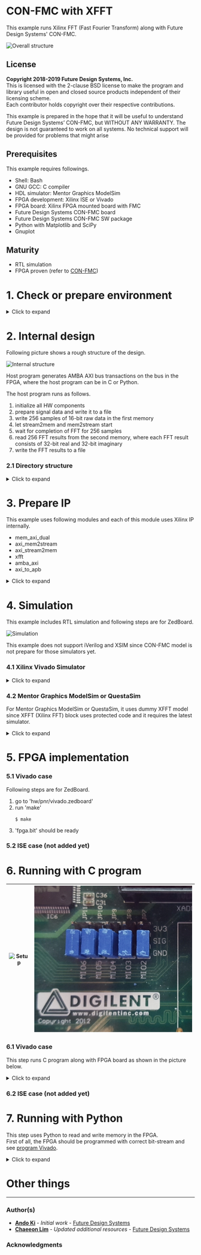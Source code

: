 # CON-FMC with XFFT
This example runs Xilinx FFT (Fast Fourier Transform) along with Future Design Systems' CON-FMC.

![Overall structure](./doc/images/con-fmc-xfft.png "Overall structure")

## License
**Copyright 2018-2019 Future Design Systems, Inc.**<br>
This is licensed with the 2-clause BSD license to make the program and library useful in open and closed source products independent of their licensing scheme.<br>
Each contributor holds copyright over their respective contributions.

This example is prepared in the hope that it will be useful to understand Future Design Systems’ CON-FMC, but WITHOUT ANY WARRANTY. The design is not guaranteed to work on all systems. No technical support will be provided for problems that might arise


## Prerequisites
This example requires followings.
* Shell: Bash
* GNU GCC: C compiler
* HDL simulator: Mentor Graphics ModelSim
* FPGA development: Xilinx ISE or Vivado
* FPGA board: Xilinx FPGA mounted board with FMC
* Future Design Systems CON-FMC board
* Future Design Systems CON-FMC SW package
* Python with Matplotlib and SciPy
* Gnuplot

## Maturity
* RTL simulation
* FPGA proven (refer to [CON-FMC](#con_fmc))

# 1. <a name="environment"></a>Check or prepare environment

<details><summary>Click to expand</summary>

### 1.1 CON-FMC
This example requires CON-FMC software package.
If CON-FMC SW pkg is installed on */opt/confmc/2019.05*,
then source following script. (The directory should reflect actual one.)

    $ source /opt/confmc/2019.05/setting.sh

### 1.2 Xilinx
This example requires Xilinx development package; ISE or Vivado depending on FPGA type.

If **Xilinx ISE** package is installed on */opt/Xilinx/14.7*,
then source following script.

    $ source /opt/Xilinx/14.7/ISE_DS/settings64.sh

If **Xilinx Vivado** package is installed on */opt/Xilinx/Vivado/2018.3*,
then source following script, where *2018.3* should reflect the version of yours.

    $ source /opt/Xilinx/Vivado/2018.3/settings64.sh

### 1.3 HDL simulator
This example uses one of following HDL simulators to run simulation.
* Mentor Graphics ModelSim or QuestaSim
* Xilinx Vivado Simulator (xsim)
* Icarus Verilog

### 1.4 LibUsb
The CON-FMC pkg uses **LibUSB** package and it can be checked as follows.

    $ ldconfig -p | grep libusb

If it is not installed, install it as follows.

    $ sudo apt-get install libusb-1.0.0-dev

### 1.5 Zedboard Board files

This example assumes that you are using Zedboard. Before proceeding below contents, you will need to install\
Zedboard board files into where `Vivado` is installed. You can get the files and instructions how to install them from [Install Digiletn's Board Files](https://digilent.com/reference/programmable-logic/guides/install-board-files)

</details>

# 2. Internal design
Following picture shows a rough structure of the design.

![Internal structure](./doc/images/con-fmc-xfft-block.png "Internal structure")

Host program generates AMBA AXI bus transactions on the bus in the FPGA, where
the host program can be in C or Python.

The host program runs as follows.

  1. initialize all HW components
  2. prepare signal data and write it to a file
  3. write 256 samples of 16-bit raw data in the first memory
  4. let stream2mem and mem2stream start
  5. wait for completion of FFT for 256 samples
  6. read 256 FFT results from the second memory, where each FFT result consists of 32-bit real and 32-bit imaginary
  7. write the FFT results to a file

### 2.1 Directory structure


<details><summary>Click to expand</summary>

```
.
├── Clean.bat
├── Clean.csh
├── Clean.sh
├── doc
│   └── fex_0007_xfft_project_20190505.pdf
├── HowToRun.txt
├── hw
│   ├── beh
│   │   └── verilog
│   │       ├── adc_tasks.v
│   │       ├── fft_model_fixed.v
│   │       ├── file_writer_fixed.v
│   │       ├── gpif2if_fifo_sync.v
│   │       ├── gpif2slv_tasks.v
│   │       ├── gpif2slv_trx_axi_tasks.v
│   │       ├── gpif2slv.v
│   │       ├── INDEX.txt
│   │       ├── stream_tasks.v
│   │       └── xfft_16bit256samples_dummy.v
│   ├── bench
│   │   └── verilog
│   │       ├── top_gpif2slv.v
│   │       ├── top.v
│   │       └── top_zed.v
│   ├── Clean.bat
│   ├── Clean.csh
│   ├── Clean.sh
│   ├── design
│   │   └── verilog
│   │       ├── clkmgra.v
│   │       ├── defines_system.v
│   │       ├── dut_apb_bus.v
│   │       ├── dut_axi_bus.v
│   │       ├── dut_axi_peri.v
│   │       ├── dut.v
│   │       ├── fpga.v
│   │       ├── fpga_zed.v
│   │       └── memory_map.txt
│   ├── Makefile
│   ├── pnr
│   │   ├── Clean.bat
│   │   ├── Clean.csh
│   │   ├── Clean.sh
│   │   ├── Makefile
│   │   └── vivado.zedboard
│   │       ├── additional.xdc
│   │       ├── Clean.bat
│   │       ├── Clean.csh
│   │       ├── Clean.sh
│   │       ├── download
│   │       │   ├── Makefile
│   │       │   └── vivado_down.tcl
│   │       ├── Makefile
│   │       ├── syn_define.v
│   │       ├── vivado_run.tcl
│   │       └── xdc
│   │           ├── con-fmc_lpc_zed.xdc
│   │           ├── fpga_etc.xdc
│   │           └── fpga_zed.xdc
│   └── sim
│       ├── Clean.bat
│       ├── Clean.csh
│       ├── Clean.sh
│       ├── Makefile
│       ├── modelsim.vivado
│       │   ├── Clean.bat
│       │   ├── Clean.csh
│       │   ├── Clean.sh
│       │   ├── Makefile
│       │   ├── modelsim.args
│       │   ├── modelsim_bench.args
│       │   ├── modelsim_dut.args
│       │   ├── plot_data.plt
│       │   ├── plot_fft_one.plt
│       │   ├── plot_fft.plt
│       │   ├── plot.py
│       │   ├── plot_twiddle.plt
│       │   └── sim_define.v
│       └── xsim
│           ├── Clean.bat
│           ├── Clean.csh
│           ├── Clean.sh
│           ├── Makefile
│           ├── sim_define.v
│           ├── xsim.prj
│           └── xsim_run.tcl
├── iplib
│   ├── amba_axi
│   │   └── rtl
│   │       └── verilog
│   │           └── amba_axi_m2s3.v
│   ├── axi_mem2stream
│   │   ├── api
│   │   │   ├── c
│   │   │   │   ├── axi_mem2stream_api.c
│   │   │   │   └── axi_mem2stream_api.h
│   │   │   └── python
│   │   │       └── axi_mem2stream_api.py
│   │   ├── bench
│   │   │   └── verilog
│   │   │       ├── apb_tasks.v
│   │   │       ├── bfm_apb.v
│   │   │       ├── mem_axi_dpram_sync.v
│   │   │       ├── mem_axi.v
│   │   │       └── top.v
│   │   ├── Clean.bat
│   │   ├── Clean.csh
│   │   ├── Clean.sh
│   │   ├── doc
│   │   │   └── axi_mem2stream.pdf
│   │   ├── fifo_async
│   │   │   ├── Clean.bat
│   │   │   ├── Clean.csh
│   │   │   ├── Clean.sh
│   │   │   ├── Makefile
│   │   │   └── z7
│   │   │       ├── Clean.bat
│   │   │       ├── Clean.csh
│   │   │       ├── Clean.sh
│   │   │       ├── Makefile
│   │   │       └── vivado.2018.3
│   │   │           ├── Clean.bat
│   │   │           ├── Clean.csh
│   │   │           ├── Clean.sh
│   │   │           ├── Makefile
│   │   │           └── vivado_ip_project_fifo.tcl
│   │   ├── Makefile
│   │   ├── rtl
│   │   │   └── verilog
│   │   │       ├── axi_mem2stream_core_xsim.vp
│   │   │       ├── axi_mem2stream_csr_apb_xsim.vp
│   │   │       ├── axi_mem2stream_csr_xsim.vp
│   │   │       ├── axi_mem2stream_defines_xsim.vp
│   │   │       ├── axi_mem2stream_modelsim_vivado.vp
│   │   │       ├── axi_mem2stream_stub.v
│   │   │       ├── axi_mem2stream_sync_xsim.vp
│   │   │       ├── axi_mem2stream_vivado.vm
│   │   │       └── axi_mem2stream_xsim.vp
│   │   └── syn
│   │       └── vivado.z7
│   │           └── axi_mem2stream.edif
│   ├── axi_stream2mem
│   │   ├── api
│   │   │   ├── c
│   │   │   │   ├── axi_stream2mem_api.c
│   │   │   │   └── axi_stream2mem_api.h
│   │   │   └── python
│   │   │       └── axi_stream2mem_api.py
│   │   ├── bench
│   │   │   └── verilog
│   │   │       ├── apb_tasks.v
│   │   │       ├── bfm_apb.v
│   │   │       ├── mem_axi_dpram_sync.v
│   │   │       ├── mem_axi.v
│   │   │       └── top.v
│   │   ├── Clean.bat
│   │   ├── Clean.csh
│   │   ├── Clean.sh
│   │   ├── doc
│   │   │   └── axi_stream2mem.pdf
│   │   ├── fifo_async
│   │   │   ├── Clean.bat
│   │   │   ├── Clean.csh
│   │   │   ├── Clean.sh
│   │   │   ├── Makefile
│   │   │   └── z7
│   │   │       ├── Clean.bat
│   │   │       ├── Clean.csh
│   │   │       ├── Clean.sh
│   │   │       ├── Makefile
│   │   │       └── vivado.2018.3
│   │   │           ├── Clean.bat
│   │   │           ├── Clean.csh
│   │   │           ├── Clean.sh
│   │   │           ├── Makefile
│   │   │           └── vivado_ip_project_fifo.tcl
│   │   ├── Makefile
│   │   ├── rtl
│   │   │   └── verilog
│   │   │       ├── axi_stream2mem_core_xsim.vp
│   │   │       ├── axi_stream2mem_csr_apb_xsim.vp
│   │   │       ├── axi_stream2mem_csr_xsim.vp
│   │   │       ├── axi_stream2mem_defines_xsim.vp
│   │   │       ├── axi_stream2mem_modelsim_vivado.vp
│   │   │       ├── axi_stream2mem_stub.v
│   │   │       ├── axi_stream2mem_sync_xsim.vp
│   │   │       ├── axi_stream2mem_vivado.vm
│   │   │       └── axi_stream2mem_xsim.vp
│   │   └── syn
│   │       └── vivado.z7
│   │           └── axi_stream2mem.edif
│   ├── axi_to_apb
│   │   └── rtl
│   │       └── verilog
│   │           └── axi_to_apb_s3.v
│   ├── Clean.bat
│   ├── Clean.csh
│   ├── Clean.sh
│   ├── Makefile
│   ├── mem_axi_dual
│   │   ├── bram_true_dual_port
│   │   │   ├── Clean.bat
│   │   │   ├── Clean.csh
│   │   │   ├── Clean.sh
│   │   │   ├── Makefile
│   │   │   └── z7
│   │   │       ├── Clean.bat
│   │   │       ├── Clean.csh
│   │   │       ├── Clean.sh
│   │   │       ├── Makefile
│   │   │       └── vivado.2018.3
│   │   │           ├── Clean.bat
│   │   │           ├── Clean.csh
│   │   │           ├── Clean.sh
│   │   │           ├── Makefile
│   │   │           └── vivado_ip_project_bram.tcl
│   │   └── rtl
│   │       └── verilog
│   │           └── bram_axi_dual.v
│   ├── xfft
│   │   ├── Clean.bat
│   │   ├── Clean.csh
│   │   ├── Clean.sh
│   │   ├── Makefile
│   │   └── z7
│   │       ├── Clean.bat
│   │       ├── Clean.csh
│   │       ├── Clean.sh
│   │       ├── Makefile
│   │       └── vivado.2018.3
│   │           ├── Clean.bat
│   │           ├── Clean.csh
│   │           ├── Clean.sh
│   │           ├── Makefile
│   │           └── vivado_ip.tcl
│   └── xfft_config
│       ├── api
│       │   ├── c
│       │   │   ├── xfft_config_api.c
│       │   │   └── xfft_config_api.h
│       │   └── python
│       │       └── xfft_config_api.py
│       ├── Clean.bat
│       ├── Clean.csh
│       ├── Clean.sh
│       ├── doc
│       │   └── xfft_config.pdf
│       ├── Makefile
│       ├── rtl
│       │   └── verilog
│       │       ├── xfft_config_modelsim_vivado.vp
│       │       ├── xfft_config_stub.v
│       │       ├── xfft_config_vivado.vm
│       │       └── xfft_config_xsim.vp
│       └── syn
│           └── vivado.z7
│               └── xfft_config.edif
├── Makefile
├── python
│   ├── Makefile
│   ├── test_mem.py
│   └── test_xfft.py
└── sw.native
    ├── Clean.bat
    ├── Clean.csh
    ├── Clean.sh
    ├── Makefile
    ├── Makefile.in
    ├── test_mem
    │   ├── Clean.bat
    │   ├── Clean.csh
    │   ├── Clean.sh
    │   ├── Makefile
    │   └── src
    │       ├── arg_parser.c
    │       ├── main.c
    │       ├── mem_api.c
    │       ├── mem_api.h
    │       ├── memory_map.h
    │       └── test_bench.c
    └── test_xfft
        ├── Clean.bat
        ├── Clean.csh
        ├── Clean.sh
        ├── Makefile
        └── src
            ├── arg_parser.c
            ├── fft.c
            ├── fft.h
            ├── main.c
            ├── mem_api.c
            ├── mem_api.h
            ├── memory_map.h
            └── test_bench.c
```

</details>

# 3. Prepare IP
This example uses following modules and each of this module uses Xilinx IP internally.

  * mem_axi_dual
  * axi_mem2stream
  * axi_stream2mem
  * xfft
  * amba_axi
  * axi_to_apb

<details><summary>Click to expand</summary>

This step requires Xilinx package and you should reflect the correct version if the version is not *2018.3*.

This step uses Avnet ZedBoard and you should reflect the correct one if the board is not the same.
The ZedBoard has Zynq7000 series FPGA and 'z7' indicates FPGA type Zynq7000.

### 3.1 mem_axi_dual
It is a memory with AMBA AXI providing dual ports.

  1. go to 'iplib/mem_axi_dual/bram_true_dual_port' directory<br />
     ```
     $ cd iplib/mem_axi_dual/bram_true_dual_port
     ```
  2. further down to sub-directory implying FPGA type<br />
     ```
     $ cd z7
     ```
  3. further down to sub-directory for version fo Xilinx package<br />
     ```
     $ cd vivado.2018.3
     ```
  4. run 'make'<br />
     ```
     $ make
     ```
The 'make' takes time and prepares Xilinx dual-port BRAM.

### 3.2 axi_mem2stream
It reads data through AMBA AXI memory-mapped interface and puts AMBA AXI stream.
For more information, refer to document in 'iplib/axi_mem2stream/doc' directory.

  1. go to 'iplib/axi_mem2stream/fifo_async' directory<br />
     ```
     $ cd iplib/axi_mem2stream/fifo_async
     ```
  2. further down to sub-directory implying FPGA type<br />
     ```
     $ cd z7
     ```
  3. further down to sub-directory for version fo Xilinx package<br />
     ```
     $ cd vivado.2018.3
     ```
  4. run 'make'<br />
     ```
     $ make
     ```
The 'make' takes time and prepares Xilinx asynchronous FIFO.

### 3.3 axi_stream2mem
It receives data through AMBA AXI stream and write it through AMBA AXI memory-mapped interface.
For more information, refer to document in 'iplib/axi_stream2mem/doc' directory.

  1. go to 'iplib/axi_stream2mem/fifo_async' directory<br />
     ```
     $ cd iplib/axi_stream2mem/fifo_async
     ```
  2. further down to sub-directory implying FPGA type<br />
     ```
     $ cd z7
     ```
  3. further down to sub-directory for version fo Xilinx package<br />
     ```
     $ cd vivado.2018.3
     ```
  4. run 'make'<br />
     ```
     $ make
     ```
The 'make' takes time and prepares Xilinx asynchronous FIFO.

### 3.4 xfft
It is Xilinx FFT IP, which gets 256 samples of 16-bit signal data and puts 256 samples of 32-bit/32-bit real/imaginary FFT results.

  1. go to 'iplib/xfft' directory<br />
     ```
     $ cd iplib/xfft
     ```
  2. further down to sub-directory implying FPGA type<br />
     ```
     $ cd z7
     ```
  3. further down to sub-directory for version fo Xilinx package<br />
     ```
     $ cd vivado.2018.3
     ```
  4. run 'make'<br />
     ```
     $ make
     ```
The 'make' takes time and prepares Xilinx FFT.

### 3.5 amba_axi and axi_to_apb
These blocks can be prepared by [GEN_AMBA](https://github.com/adki/gen_amba).

</details>

# 4. Simulation
This example includes RTL simulation and following steps are for ZedBoard.

![Simulation](./doc/images/con-fmc-xfft-sim.png "Simulation")

This example does not support iVerilog and XSIM since CON-FMC model is not
prepare for those simulators yet.

### 4.1 Xilinx Vivado Simulator

<details><summary>Click to expand</summary>

  1. go to 'hw/sim/xsim'
  2. 'BOARD_ZED' macro should be defined in 'sim_define.v' file.
  3. run 'make'<br />
     ```
     $ make
     ```
     For more details, have a look at 'Makefile'.
  4. check simulation result by viewing 'wave.vcd'
     ```
     $ gtkwave wave.vcd
     ```
     This step requires VCD viewer, for example GTKwave.
  5. Check simulation result in terms of data
     ```
     $ make plot
     ```
     This step displays input data and FFT result using Python.

     ![Wave FFT](./doc/images/con-fmc-xfft-sim-plot.png "Wave FFT")

You can add or modify testing scenario by updating 'gpif2slv.v' in 'hw/beh/verilog' directory.
You can add or modify input signals by updating 'adc_tasks.v' in 'hw/beh/verilog' directory.
</details>

### 4.2 Mentor Graphics ModelSim or QuestaSim
For Mentor Graphics ModelSim or QuestaSim, it uses dummy XFFT model since
XFFT (Xilinx FFT) block uses protected code and it requires the latest simulator.

<details><summary>Click to expand</summary>

  1. go to 'hw/sim/modelsim.vivado
  2. 'BOARD_ZED' macro should be defined in 'sim_define.v' file.
  3. run 'make'<br />
     ```
     $ make
     ```
     For more details, have a look at 'Makefile'.
  4. check simulation result by viewing 'wave.vcd'
     ```
     $ gtkwave wave.vcd
     ```
     This step requires VCD viewer, for example GTKwave. \
     If you don't have `gtkwave`, you can install it using a below command
     ```
     $ sudo apt install gtkwave
     ```
  5. Check simulation result in terms of data
     ```
     $ make plot
     ```
     This step displays input data and FFT result using Python.

You can add or modify testing scenario by updating 'gpif2slv.v' in 'hw/beh/verilog' directory.
You can add or modify input signals by updating 'adc_tasks.v' in 'hw/beh/verilog' directory.
</details>

# 5. FPGA implementation

### 5.1 Vivado case
Following steps are for ZedBoard.

  1. go to 'hw/pnr/vivado.zedboard'
  2. run 'make'<br />
     ```
     $ make
     ```
  3. 'fpga.bit' should be ready

### 5.2 ISE case (not added yet)

# 6. Running with C program

| ![Setup](./doc/images/con-fmc-xfft-setup-zedboard.png "Setup ZedBoard")  | ![JTAG Boot mode](./doc/images/zedprog4.jpg "Jumpers for JTAG mode")  |
|:---:|:---:|

### 6.1 Vivado case
This step runs C program along with FPGA board as shown in the picture below.

<details><summary>Click to expand</summary>

  1. make sure all connections are ready
     * board power turned off
     * connect USB-to-JTAG to the host computer
     * connect CON-FMC to the host computer
     * board power turned on
     * check CON-FMC is detected as follows
       ```
       $ lsusb
       ```
       This command should display something like below, where '04b4:00f3' is important,
       which indicates CON-FMC.
       ```
       ...
       Bus 005 Device 087: ID 04b4:00f3 Cypress Semiconductor Corp.
       ...
       ```
  2. program FPGA<a name="program-vivado"></a>
     This step requires Xilinx Vivado package. Refer to [environment](#environment).
     1. go to 'hw/pnr/vivado.zedboard/download'
     2. run 'make'
        ```
        $ make
        ```
        You can use Xilinx Vivado HW manager if you like.
     3. make sure that the configuration down LED lit.
  3. compile C program
     1. got to 'sw.native/test_xfft'
     2. run 'make'
        ```
        $ make
        ```
     3. make sure that 'test' program is ready without any errors.
  4. run the program
     This step requires CON-FMC SW pkg. Refer to [environment](#environment).
     1. run 'test' with '-h' option to see options
        ```
        $ ./test -h
        [Usage] ./test [options]
           -A,--direction      forward|inverse    FFT forward
           -B,--sampling_freq  numHz       Sampling frequency (default: 4000000000Hz (4000.00MHz))
           -C,--num_of_samples num         Number of samples (default: 256ms)
           -D,--signal_spec  "f:a:p"       Signal spec freq:amplitude:phase
                                           . freq in integer
                                           . amplitude in floating-point (peak amplitude, i.e., 1/2 peak-to-peak)
                                           . phase offset in degree
           -E,--data_file_float file_name  Filename for signal data in float
           -F,--data_file_fixed file_name  Filename for signal result in fixed
           -G,--fft_file_float  file_name  Filename for fft result in float
           -H,--fft_file_fixed  file_name  Filename for fft result in fixed
        
           -c,--cid  num                   Card ID (0)
           -v,--verbose level              Verbose level (0)
           -h,--help                       Print help

        ```
     2. run 'test'
        ```
        $ make run
        ./test -c 0 -v 0\
               --sampling_freq=4000000000\
               --num_of_sample=256\
               --signal_spec="100000000:1.0:0"\
               --signal_spec="200000000:1.0:0"\
               --signal_spec="300000000:1.0:0"\
               --data_file_float="data_float.txt"\
               --data_file_fixed="data_fixed.txt"\
               --fft_file_float="fft_float.txt"\
               --fft_file_fixed="fft_fixed.txt"

        ```
        * --sampling_freq=4000000000: specify sampling frequency, e.g, 4Ghz
        * --num_of_sample=256: specify the number of samples to apply FFT
        * --signal_spec="100000000:1.0:0": one of signal component with "frequency:amplitude:phase-offset-in-degree"
        * --signal_spec="200000000:1.0:0": one of signal component
        * --signal_spec="300000000:1.0:0": one of signal component
        * --data_file_float="data_float.txt": file name to store input signal data in floating-point
        * --data_file_fixed="data_fixed.txt": file name to store input signal data in hexa-decimal
        * --fft_file_float="fft_float.txt": file name to store FFT results in floating-point
        * --fft_file_fixed="fft_fixed.txt": file name to store FFT results in hexa-decimal
     3. plot data and FFT result in hexa-decimal format
        ```
        $ make plot
        ```
        As shown in picture below, there are three components in FFT, which are 1GHz, 2GHz, and 3GHz.
        ![Plot](./doc/images/con-fmc-xfft-plot.png "Plot")
     4. plot data in floating-point
        ```
        $ make plot_data
        ```
        ![Plot Data](./doc/images/con-fmc-xfft-data.png "Plot Data")
     5. plot FFT result in floating-point
        ```
        $ make plot_fft
        ```
        ![Plot FFT](./doc/images/con-fmc-xfft-fft.png "Plot FFT")

</details>

### 6.2 ISE case (not added yet)

# 7. Running with Python
This step uses Python to read and write memory in the FPGA.<br />
First of all, the FPGA should be programmed with correct bit-stream and 
see [program Vivado](#program-vivado).

<details><summary>Click to expand</summary>

  1. go to 'python' directory under the project
     ```
     $ cd python
     ```
     Note 'python' is not system directory, but testing sub-directory under the project directory.
  2. check options
     ```
     $ python test_xfft.py -h
     CONFMC_HOME:/opt/confmc/2019.04
     DIR:/opt/confmc/2019.04/lib/linux_x86_64
     API:/opt/confmc/2019.04/lib/linux_x86_64/libconapi.so
     /opt/confmc/2019.04/lib/linux_x86_64/libconapi.so found.
     /opt/confmc/2019.04/hwlib/trx_axi/lib/linux_x86_64/libbfmaxi.so found.
     python ./test_xfft.py -c <card_id> -s <sampling_freq> -w <freq:ampl:degree>
     ```
     * '-c card_id': specify CON-FMC Card ID
     * '-s sampling_freq': specify sampling frequency in Hz
     * '-w freq:ampl:degree': specify input sine; multiple options allowed
           * frequency in Hz
           * amplitude in floating-point (peak amplitude, i.e., 1/2 peak-to-peak)
           * degree of initial offset (0~360)
     Note that the XFFT block is fixed to handle 256 samples.
  3. run with correct card id and following is for CID 0.
     ```
     $ python test_xfft.py -s 4000000 -w 100000:1.0:0\
                                      -w 200000:1.0:0\
                                      -w 300000:1.0:0\
                                      -w 400000:1.0:0\
                                      -w 500000:1.0:0
     CONFMC_HOME:/opt/confmc/2019.04
     DIR:/opt/confmc/2019.04/lib/linux_x86_64
     API:/opt/confmc/2019.04/lib/linux_x86_64/libconapi.so
     /opt/confmc/2019.04/lib/linux_x86_64/libconapi.so found.
     /opt/confmc/2019.04/hwlib/trx_axi/lib/linux_x86_64/libbfmaxi.so found.
     CON-FMC: CID0 found.
     OK
     ```
     ![Plot FFT Python](./doc/images/con-fmc-xfft-fft-python.png "Plot FFT Python")

</details>

# Other things

---
### Author(s)
* **[Ando Ki](mailto:contact@future-ds.com)** - *Initial work* - <a href="http://www.future-ds.com" target="_blank">Future Design Systems</a>
* **[Chaeeon Lim](mailto:contact@future-ds.com)** - *Updated additional resources* - <a href="http://www.future-ds.com" target="_blank">Future Design Systems</a>

### Acknowledgments

